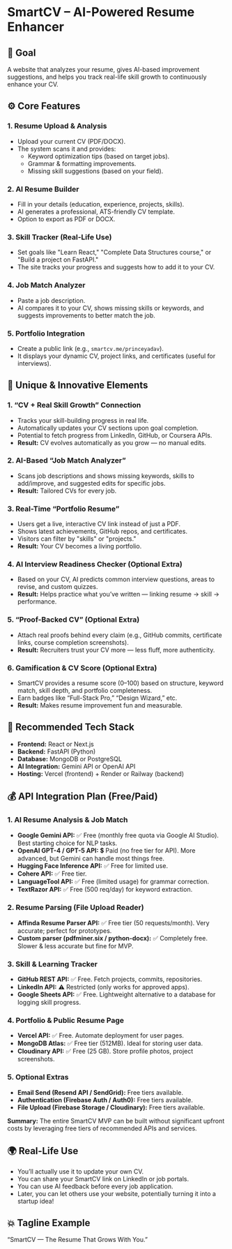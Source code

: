 # SmartCV – AI-Powered Resume Enhancer

## 🎯 Goal
A website that analyzes your resume, gives AI-based improvement suggestions, and helps you track real-life skill growth to continuously enhance your CV.

## ⚙️ Core Features

### 1. Resume Upload & Analysis
- Upload your current CV (PDF/DOCX).
- The system scans it and provides:
    - Keyword optimization tips (based on target jobs).
    - Grammar & formatting improvements.
    - Missing skill suggestions (based on your field).

### 2. AI Resume Builder
- Fill in your details (education, experience, projects, skills).
- AI generates a professional, ATS-friendly CV template.
- Option to export as PDF or DOCX.

### 3. Skill Tracker (Real-Life Use)
- Set goals like "Learn React," "Complete Data Structures course," or "Build a project on FastAPI."
- The site tracks your progress and suggests how to add it to your CV.

### 4. Job Match Analyzer
- Paste a job description.
- AI compares it to your CV, shows missing skills or keywords, and suggests improvements to better match the job.

### 5. Portfolio Integration
- Create a public link (e.g., `smartcv.me/princeyadav`).
- It displays your dynamic CV, project links, and certificates (useful for interviews).

## 💎 Unique & Innovative Elements

### 1. “CV + Real Skill Growth” Connection
- Tracks your skill-building progress in real life.
- Automatically updates your CV sections upon goal completion.
- Potential to fetch progress from LinkedIn, GitHub, or Coursera APIs.
- **Result:** CV evolves automatically as you grow — no manual edits.

### 2. AI-Based “Job Match Analyzer”
- Scans job descriptions and shows missing keywords, skills to add/improve, and suggested edits for specific jobs.
- **Result:** Tailored CVs for every job.

### 3. Real-Time “Portfolio Resume”
- Users get a live, interactive CV link instead of just a PDF.
- Shows latest achievements, GitHub repos, and certificates.
- Visitors can filter by "skills" or "projects."
- **Result:** Your CV becomes a living portfolio.

### 4. AI Interview Readiness Checker (Optional Extra)
- Based on your CV, AI predicts common interview questions, areas to revise, and custom quizzes.
- **Result:** Helps practice what you’ve written — linking resume → skill → performance.

### 5. “Proof-Backed CV” (Optional Extra)
- Attach real proofs behind every claim (e.g., GitHub commits, certificate links, course completion screenshots).
- **Result:** Recruiters trust your CV more — less fluff, more authenticity.

### 6. Gamification & CV Score (Optional Extra)
- SmartCV provides a resume score (0–100) based on structure, keyword match, skill depth, and portfolio completeness.
- Earn badges like “Full-Stack Pro,” “Design Wizard,” etc.
- **Result:** Makes resume improvement fun and measurable.

## 🧠 Recommended Tech Stack

- **Frontend:** React or Next.js
- **Backend:** FastAPI (Python)
- **Database:** MongoDB or PostgreSQL
- **AI Integration:** Gemini API or OpenAI API
- **Hosting:** Vercel (frontend) + Render or Railway (backend)

## 💰 API Integration Plan (Free/Paid)

### 1. AI Resume Analysis & Job Match
- **Google Gemini API:** ✅ Free (monthly free quota via Google AI Studio). Best starting choice for NLP tasks.
- **OpenAI GPT-4 / GPT-5 API:** 💲 Paid (no free tier for API). More advanced, but Gemini can handle most things free.
- **Hugging Face Inference API:** ✅ Free for limited use.
- **Cohere API:** ✅ Free tier.
- **LanguageTool API:** ✅ Free (limited usage) for grammar correction.
- **TextRazor API:** ✅ Free (500 req/day) for keyword extraction.

### 2. Resume Parsing (File Upload Reader)
- **Affinda Resume Parser API:** ✅ Free tier (50 requests/month). Very accurate; perfect for prototypes.
- **Custom parser (pdfminer.six / python-docx):** ✅ Completely free. Slower & less accurate but fine for MVP.

### 3. Skill & Learning Tracker
- **GitHub REST API:** ✅ Free. Fetch projects, commits, repositories.
- **LinkedIn API:** ⚠️ Restricted (only works for approved apps).
- **Google Sheets API:** ✅ Free. Lightweight alternative to a database for logging skill progress.

### 4. Portfolio & Public Resume Page
- **Vercel API:** ✅ Free. Automate deployment for user pages.
- **MongoDB Atlas:** ✅ Free tier (512MB). Ideal for storing user data.
- **Cloudinary API:** ✅ Free (25 GB). Store profile photos, project screenshots.

### 5. Optional Extras
- **Email Send (Resend API / SendGrid):** Free tiers available.
- **Authentication (Firebase Auth / Auth0):** Free tiers available.
- **File Upload (Firebase Storage / Cloudinary):** Free tiers available.

**Summary:** The entire SmartCV MVP can be built without significant upfront costs by leveraging free tiers of recommended APIs and services.

## 🌍 Real-Life Use
- You’ll actually use it to update your own CV.
- You can share your SmartCV link on LinkedIn or job portals.
- You can use AI feedback before every job application.
- Later, you can let others use your website, potentially turning it into a startup idea!

## 💥 Tagline Example
“SmartCV — The Resume That Grows With You.”
